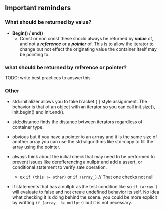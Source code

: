 
## Important reminders

### What should be returned by value?

- **Begin() / end()**
    - Const or non const these should always be returned by ***value*** 
    of, and not a ***reference*** or a ***pointer*** of. This is to allow the 
    iterator to change but not effect the originating value the container itself 
    may be pointing to.

### what should be returned by reference or pointer?

TODO: write best practices to answer this

### Other

- std::initializer allows you to take bracket { } style assignment. The behavior
is that of an object with an iterator so you can call init.size(), init.begin() and init.end().

- std::distance finds the distance between iterators regardless of container type.

- obvious but if you have a pointer to an arrray and it is the same size of another
array you can use the std::algorithms like std::copy to fill the array using the pointer.

- always think about the initial check that may need to be performed to prevent 
issues like derefferencing a nullptr and add a assert, or conditional statement
to verify safe operation.
    - ex `if (this != other)` or `if (array_)` // That one checks not null

- if statements that has a nullptr as the test condition like so `if (array_)`
will evaluate to false and not create undefined behavior its self. No idea 
what checking it is doing behind the scene. you could be more explicit by writting
`if (array_ != nullptr)` but it is not necessary.



